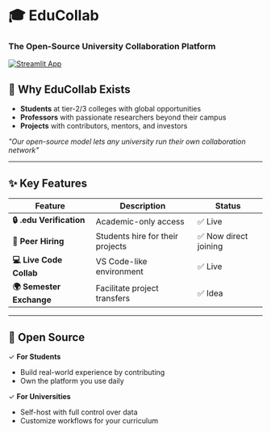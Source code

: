 # 🎓 EduCollab  
### **The Open-Source University Collaboration Platform**  
[![Streamlit App](https://static.streamlit.io/badges/streamlit_badge_black_white.svg)](https://studentcollabarjun.streamlit.app/)  



## 🌟 **Why EduCollab Exists**  
- **Students** at tier-2/3 colleges with global opportunities  
- **Professors** with passionate researchers beyond their campus  
- **Projects** with contributors, mentors, and investors  

*"Our open-source model lets any university run their own collaboration network"*  

---

## ✨ **Key Features**  
| Feature | Description | Status |
|---------|------------|--------|
| **🔒 .edu Verification** | Academic-only access | ✅ Live |
| **👥 Peer Hiring** | Students hire for their projects | ✅ Now direct joining |
| **💻 Live Code Collab** | VS Code-like environment | ✅ Live |
| **🌍 Semester Exchange** | Facilitate project transfers | ✅ Idea |

---

## 🔮 **Open Source**  
✓ **For Students**  
- Build real-world experience by contributing  
- Own the platform you use daily  

✓ **For Universities**  
- Self-host with full control over data  
- Customize workflows for your curriculum  






